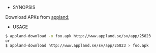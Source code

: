 * SYNOPSIS

Download APKs from [appland](http://www.appland.se/);

* USAGE

```sh
$ appland-download -o foo.apk http://www.appland.se/sv/app/25823
or 
$ appland-download http://www.appland.se/sv/app/25823 > foo.apk
```

